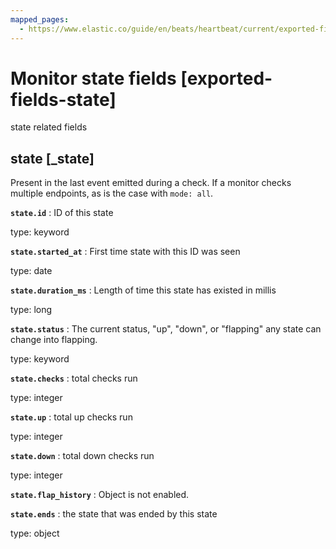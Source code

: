 ```yaml
---
mapped_pages:
  - https://www.elastic.co/guide/en/beats/heartbeat/current/exported-fields-state.html
---
```


# Monitor state fields [exported-fields-state]

state related fields

## state [_state]

Present in the last event emitted during a check. If a monitor checks multiple endpoints, as is the case with `mode: all`.

**`state.id`**
:   ID of this state

type: keyword


**`state.started_at`**
:   First time state with this ID was seen

type: date


**`state.duration_ms`**
:   Length of time this state has existed in millis

type: long


**`state.status`**
:   The current status, "up", "down", or "flapping" any state can change into flapping.

type: keyword


**`state.checks`**
:   total checks run

type: integer


**`state.up`**
:   total up checks run

type: integer


**`state.down`**
:   total down checks run

type: integer


**`state.flap_history`**
:   Object is not enabled.


**`state.ends`**
:   the state that was ended by this state

type: object


